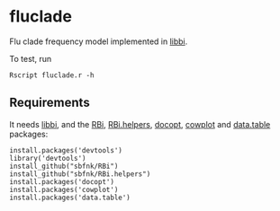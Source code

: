 # fluclade

Flu clade frequency model implemented in [libbi](http://libbi.org/).

To test, run

```[bash]
Rscript fluclade.r -h
```

## Requirements

It needs [libbi](http://libbi.org/), and the [RBi](https://github.com/sbfnk/RBi), [RBi.helpers](https://github.com/sbfnk/RBi.helpers), [docopt](https://cran.r-project.org/web/packages/docopt/index.html), [cowplot](https://cran.r-project.org/web/packages/cowplot/index.html) and [data.table](https://cran.r-project.org/web/packages/data.table/index.html) packages:

```[r]
install.packages('devtools')
library('devtools')
install_github("sbfnk/RBi")
install_github("sbfnk/RBi.helpers")
install.packages('docopt')
install.packages('cowplot')
install.packages('data.table')
```
